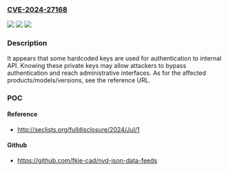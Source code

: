 ### [CVE-2024-27168](https://cve.mitre.org/cgi-bin/cvename.cgi?name=CVE-2024-27168)
![](https://img.shields.io/static/v1?label=Product&message=Toshiba%20Tec%20e-Studio%20multi-function%20peripheral%20(MFP)&color=blue)
![](https://img.shields.io/static/v1?label=Version&message=%3D%20see%20the%20reference%20URL%20&color=brighgreen)
![](https://img.shields.io/static/v1?label=Vulnerability&message=CWE-798%20Use%20of%20Hard-coded%20Credentials&color=brighgreen)

### Description

It appears that some hardcoded keys are used for authentication to internal API. Knowing these private keys may allow attackers to bypass authentication and reach administrative interfaces. As for the affected products/models/versions, see the reference URL.

### POC

#### Reference
- http://seclists.org/fulldisclosure/2024/Jul/1

#### Github
- https://github.com/fkie-cad/nvd-json-data-feeds

